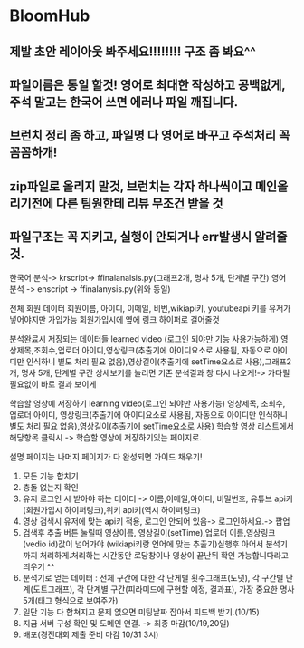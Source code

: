# BloomHub
## 제발 초안 레이아웃 봐주세요!!!!!!!! 구조 좀 봐요^^ 
## 파일이름은 통일 할것! 영어로 최대한 작성하고 공백없게, 주석 말고는 한국어 쓰면 에러나 파일 깨집니다.
## 브런치 정리 좀 하고, 파일명 다 영어로 바꾸고 주석처리 꼭 꼼꼼하개!
## zip파일로 올리지 말것, 브런치는 각자 하나씩이고 메인올리기전에 다른 팀원한테 리뷰 무조건 받을 것
## 파일구조는 꼭 지키고, 실행이 안되거나 err발생시 알려줄 것. 

한국어 분석-> krscript-> ffinalanalsis.py(그래프2개, 명사 5개, 단계별 구간)
영어 분석 -> enscript -> ffinalanysis.py(위와 동일)

전체 회원 데이터
회원이름, 아이디, 이메일, 비번,wikiapi키, youtubeapi 키를 유저가 넣어야지만 가입가능
회원가입시에 옆에 링크 하이퍼로 걸어줄것

분석완료시 저장되는 데이터들 learned video (로그인 되야만 기능 사용가능하게)
영상제목,조회수,업로더 아이디,영상링크(추출기에 아이디요소로 사용됨, 자동으로 아이디만 인식하니 별도 처리 필요 없음),영상길이(추출기에 setTime요소로 사용),그래프2개, 명사 5개, 단계별 구간
상세보기를 눌리면 기존 분석결과 창 다시 나오게!-> 가다릴 필요없이 바로 결과 보이게

학습할 영상에 저장하기 learning video(로그인 되야만 사용가능)
영상제목, 조회수, 업로더 아이디, 영상링크(추출기에 아이디요소로 사용됨, 자동으로 아이디만 인식하니 별도 처리 필요 없음),영상길이(추출기에 setTime요소로 사용)
학습할 영상 리스트에서 해당항목 클릭시 -> 학습할 영상에 저장하기있는 페이지로.

설명 페이지는 나머지 페이지가 다 완성되면 가이드 채우기!

1. 모든 기능 합치기
2. 충돌 없는지 확인
3. 유저 로그인 시 받아야 하는 데이터 -> 이름,이메일,아이디, 비밀번호, 유튜브 api키(회원가입시 하이퍼링크),위키 api키(역시 하이퍼링크) 
4. 영상 검색시 유저에 맞는 api키 적용, 로그인 안되어 있음-> 로그인하세요.-> 팝업 
5. 검색후 추출 버튼 눌릴때 영상이름, 영상길이(setTime),업로더 이름,영상링크(vedio id)값이 넘어가야 (wikiapi키랑 언어에 맞는 추출기)실행후 아어서 분석기까지 처리하게.처리하는 시간동안 로당창이나 영상이 끝난뒤 확인 가능합니다라고 띄우기 ^^
6. 분석기로 얻는 데이터 : 전체 구간에 대한 각 단게별 횟수그래프(도넛), 각 구간별 단계(도트그래프), 각 단계별 구간(피라미드에 구현할 예정, 결과표), 가장 중요한 명사 5개(태그 형식으로 보여주가)
7. 일단 기능 다 합쳐지고 문제 없으면 미팅날짜 잡아서 피드백 받기.(10/15)
8. 지금 서버 구성 확인 및 도메인 연결. -> 최종 마감(10/19,20일)
9. 배포(경진대회 제출 준비 마감 10/31 3시)
